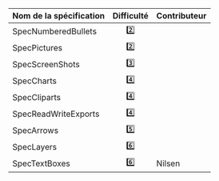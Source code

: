 | Nom de la spécification | Difficulté | Contributeur |
| ----------------------- | :--------: | ------------ |
| SpecNumberedBullets     | :two:      |              |
| SpecPictures            | :two:      |              |
| SpecScreenShots         | :three:    |              |
| SpecCharts              | :four:     |              |
| SpecCliparts            | :four:     |              |
| SpecReadWriteExports    | :four:     |              |
| SpecArrows              | :five:     |              |
| SpecLayers              | :six:      |              |
| SpecTextBoxes           | :six:      |  Nilsen            |
